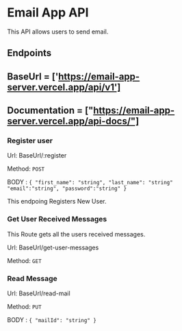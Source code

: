 # Email App API

This API allows users to send email.

## Endpoints

## BaseUrl = ['https://email-app-server.vercel.app/api/v1']

## Documentation = ["https://email-app-server.vercel.app/api-docs/"]

### Register user

Url: BaseUrl/:register

Method: `POST`

BODY : `{
  "first_name": "string",
  "last_name": "string"
  "email":"string",
  "password":"string"
} `

This endpoing Registers New User.

### Get User Received Messages

This Route gets all the users received messages.

Url: BaseUrl/get-user-messages

Method: `GET`

### Read Message

Url: BaseUrl/read-mail

Method: `PUT`

BODY : `{
  "mailId": "string"
} `
